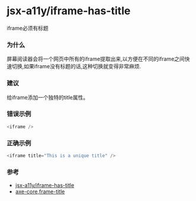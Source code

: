 # jsx-a11y/iframe-has-title

iframe必须有标题

### 为什么

屏幕阅读器会将一个网页中所有的iframe提取出来,以方便在不同的iframe之间快速切换,如果iframe没有标题的话,这种切换就变得非常麻烦.

### 建议

给iframe添加一个独特的title属性。

### 错误示例

```js
<iframe />
```

### 正确示例

```js
<iframe title="This is a unique title" />
```

### 参考

- [jsx-a11y/iframe-has-title](https://github.com/bradbirdsallCHANGED/eslint-plugin-jsx-a11y/blob/main/docs/rules/jsx-a11y/iframe-has-title.md)
- [axe-core,frame-title](https://dequeuniversity.com/rules/axe/3.2/frame-title)
